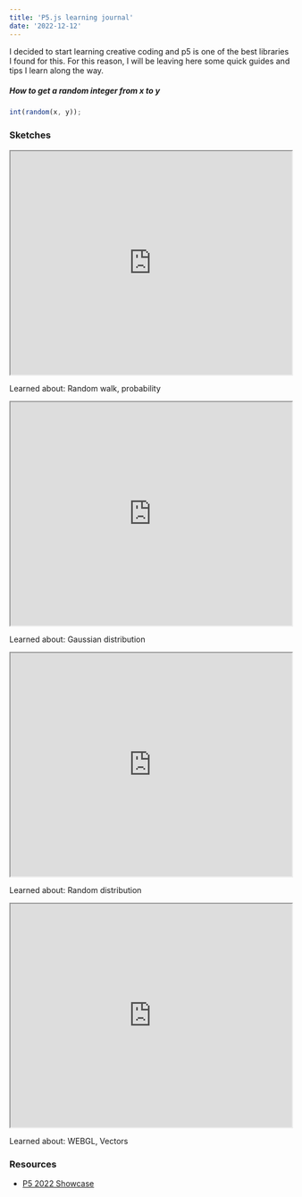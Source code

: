 ```yaml
---
title: 'P5.js learning journal'
date: '2022-12-12'
---
```


I decided to start learning creative coding and p5 is one of the best libraries I found for this. For this reason, I will be leaving here some quick guides and tips I learn along the way.

##### How to get a random integer from x to y

```js
int(random(x, y));
```

### Sketches

<iframe style="width: 100%; height: 400px;" src="https://editor.p5js.org/arielgers/full/TNuEMIdDI"></iframe>

Learned about: Random walk, probability

<iframe style="width: 100%; height: 400px;" src="https://editor.p5js.org/arielgers/full/MCSFnROkk"></iframe>

Learned about: Gaussian distribution

<iframe style="width: 100%; height: 400px;" src="https://editor.p5js.org/arielgers/full/Rh_cvcsdq"></iframe>

Learned about: Random distribution

<iframe style="width: 100%; height: 400px;" src="https://editor.p5js.org/arielgers/full/sYvP2bvdO"></iframe>

Learned about: WEBGL, Vectors

### Resources

- [P5 2022 Showcase](https://showcase.p5js.org/#/2022-All)
